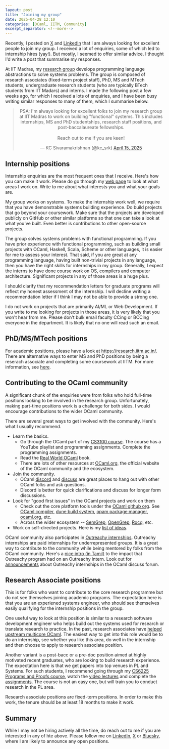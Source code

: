 ```yaml
---
layout: post
title: "Joining my group"
date: 2025-04-28 12:10
categories: [OCaml, IITM, Community]
excerpt_separator: <!--more-->
---
```


Recently, I posted on [X](https://x.com/kc_srk/status/1912008952340164804) and
[LinkedIn](https://www.linkedin.com/posts/kc-sivaramakrishnan-25061a14_kc-sivaramakrishnan-activity-7317777561936183296-8hH-/)
that I am always looking for excellent people to join my group. I received a lot
of enquiries, some of which led to internship hires (yay!). But mostly, I seemed
to offer similar advice. I thought I'd write a post that summarise my responses.

<!--more-->

At IIT Madras, my [research group](https://github.com/prismlab) develops
programming language abstractions to solve systems problems. The group is
composed of research associates (fixed-term project staff), PhD, MS and MTech
students, undergraduate research students (who are typically BTech students from
IIT Madars) and interns. I made the following post a few weeks ago, for which I
received a lots of enquiries, and I have been busy writing similar responses to
many of them, which I summarise below.

<center>
<blockquote class="twitter-tweet"><p lang="en" dir="ltr">PSA: I&#39;m always looking for excellent folks to join my research group at IIT Madras to work on building &quot;functional&quot; systems. This includes internships, MS and PhD studentships, research staff positions, and post-baccalaureate fellowships. <br><br>Reach out to me if you are keen!</p>&mdash; KC Sivaramakrishnan (@kc_srk) <a href="https://twitter.com/kc_srk/status/1912008952340164804?ref_src=twsrc%5Etfw">April 15, 2025</a></blockquote> <script async src="https://platform.twitter.com/widgets.js" charset="utf-8"></script>
</center>

## Internship positions

Internship enquiries are the most frequent ones that I receive. Here's how you
can make it work.  Please do go through my [web page](https://kcsrk.info) to
look at what areas I work on. Write to me about what interests you and what your
goals are.

My group works on systems. To make the internship work well, we require that you
have demonstrable systems building experience. Do build projects that go beyond
your coursework.  Make sure that the projects are developed publicly on GitHub
or other similar platforms so that one can take a look at what you've
built. Even better is contributions to other open-source projects.

The group solves systems problems with functional programming. If you have prior
experience with functional programming, such as building small projects with
OCaml, Haskell, Scala, Scheme or other languages, it is easier for me to assess
your interest. That said, if you are great at any programming language, having
built non-trivial projects in any language, then you have the right skills for
internships in my group. Generally, I expect the interns to have done course
work on OS, compilers and computer architecture. Significant projects in any of
those areas is a huge plus.

I should clarify that my recommendation letters for graduate programs will
reflect my honest assessment of the internship. I will decline writing a
recommendation letter if I think I may not be able to provide a strong one.

I do not work on projects that are primarily AI/ML or Web Development. If you
write to me looking for projects in those areas, it is very likely that you
won't hear from me. Please don't bulk email faculty CCing or BCCing everyone in
the department. It is likely that no one will read such an email.

## PhD/MS/MTech positions

For academic positions, please have a look at https://research.iitm.ac.in/.
There are alternative ways to enter MS and PhD positions by being a reserach
associate and completing some coursework at IITM. For more information, see
[here](https://cystar.iitm.ac.in/join-us/#:~:text=Pathways%20to%20IIT%20Madras).

## Contributing to the OCaml community

A significant chunk of the enquiries were from folks who hold full-time
positions looking to be involved in the research group. Unfortunately, making
part-time positions work is a challenge for both sides. I would encourage
contributions to the wider OCaml community.

There are several great ways to get involved with the community. Here's what I
usually recommend.

* Learn the basics.
  + Go through the OCaml part of my [CS3100 course](https://github.com/kayceesrk/cs3100_m20). The course has a YouTube
  playlist and programming assignments. Complete the programming assignments.
  + Read the [Real World OCaml](https://dev.realworldocaml.org/) book.
  + There are lots of other resources at [OCaml.org](https://ocaml.org/), the official website of the OCaml community and the ecosystem.
* Join the community.
  + OCaml [discord](https://discord.com/invite/ZBgYuvR) and [discuss](https://discuss.ocaml.org/) are great places to hang out with other OCaml folks and ask questions.
  + Discord is better for quick clarifications and discuss for longer form discussions.
* Look for "good first issues" in the OCaml projects and work on them
  + Check out the core platform tools under the [OCaml github org](https://github.com/search?q=label%3A%22good+first+issue%22+language%3AOCaml+state%3Aopen+org%3Aocaml&type=issues). See [OCaml compiler](https://github.com/ocaml/ocaml/issues?q=is%3Aissue%20state%3Aopen%20label%3A%22good%20first%20issue%22), [dune build system](https://github.com/ocaml/dune/issues?q=is%3Aissue%20state%3Aopen%20label%3A%22good%20first%20issue%22), [opam package manager](https://github.com/ocaml/opam/issues?q=is%3Aissue%20state%3Aopen%20label%3A%22easy%20first%20issue%22), [ocaml.org](https://github.com/ocaml/ocaml.org/issues?q=is%3Aissue%20state%3Aopen%20label%3A%22good%20first%20issue%22), etc.
  + Across the wider ecosystem -- [SemGrep](https://github.com/semgrep/semgrep/issues?q=is%3Aissue%20state%3Aopen%20label%3A%22good%20first%20issue%22%20), [OpenGrep](https://github.com/opengrep/opengrep/issues?q=is%3Aissue%20state%3Aopen%20label%3A%22good%20first%20issue%22), [Rocq](https://github.com/rocq-prover/rocq/issues?q=is%3Aissue%20state%3Aopen%20label%3A%22good%20first%20issue%22), etc.
* Work on self-directed projects. Here is my [list of ideas](https://github.com/tarides/hackocaml).

OCaml community also participates in [Outreachy
internships](https://ocaml.org/outreachy). Outreachy internships are paid
internships for underrepresented groups. It is a great way to contribute to the
community while being mentored by folks from the OCaml community. Here's a [nice
intro (in Tamil)](https://www.youtube.com/watch?v=5eLRm8riAnI&t=970s) to the
impact that Outreachy program had on an Outreachy intern. Look out for
[announcements](https://discuss.ocaml.org/t/outreachy-june-2025/16154) about
Outreachy internships in the OCaml discuss forum.

## Research Associate positions

This is for folks who want to contribute to the core research programme but do
not see themselves joining academic programs. The expectation here is that you
are an experiened systems engineer, who should see themselves easily qualifying
for the internship positions in the group.

One useful way to look at this position is similar to a research software
development engineer who helps build out the systems used for research or
translate research to practice. In the past, research associates have [helped
upstream multicore
OCaml](https://kcsrk.info/ocaml/multicore/job/2019/09/16/1115-multicore-job/).
The easiest way to get into this role would be to do an internship, see whether
you like this area, do well in the internship and then choose to apply to
research associate position.

Another variant is a post-bacc or a pre-doc position aimed at highly motivated
recent graduates, who are looking to build research experience. The expectation
here is that we get papers into top venues in PL and Systems. For such students,
I recommend going through my [CS6225 Programs and Proofs
course](https://github.com/kayceesrk/cs6225_s25_iitm), watch the [video
lectures](https://www.youtube.com/playlist?list=PLt0HgEXFOHdkfd7phdKKmTIuwHEvPX0qb)
and complete the
[assignments](https://github.com/kayceesrk/cs6225_s25_iitm/tree/main/assignments).
The course is not an easy one, but will train you to conduct research in the PL
area.

Research associate positions are fixed-term positions. In order to make this
work, the tenure should be at least 18 months to make it work.

## Summary

While I may not be hiring actively all the time, do reach out to me if you are
interested in any of hte above. Please follow me on
[LinkedIn](https://www.linkedin.com/in/kc-sivaramakrishnan-25061a14/),
[X](https://x.com/kc_srk) or [Bluesky](https://bsky.app/profile/kcsrk.info),
where I am likely to announce any open positions.
